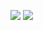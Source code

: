 
![](https://github.com/Muxiaaaa/520432910014-Muxiarefu/blob/main/%E7%AC%AC%E4%BA%8C%E6%AC%A1/sketch_210926a.pde)
![](https://github.com/Muxiaaaa/520432910014-Muxiarefu/blob/main/%E7%AC%AC%E4%BA%8C%E6%AC%A1/sketch_6767.pde)
